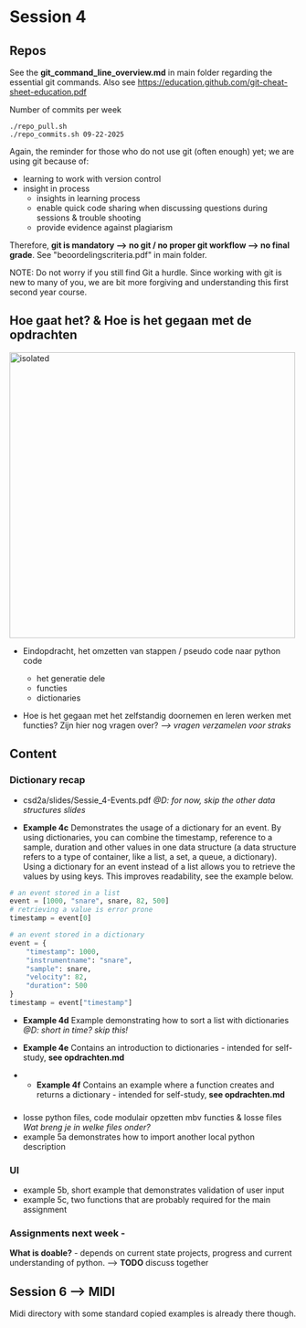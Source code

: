 # Session 4

## Repos
See the **git_command_line_overview.md** in main folder regarding the essential git commands.
Also see https://education.github.com/git-cheat-sheet-education.pdf

Number of commits per week
```
./repo_pull.sh
./repo_commits.sh 09-22-2025
```

Again, the reminder for those who do not use git (often enough) yet; we are using git because of:
- learning to work with version control
- insight in process
  - insights in learning process
  - enable quick code sharing when discussing questions during sessions & trouble shooting
  - provide evidence against plagiarism

Therefore, **git is mandatory --> no git / no proper git workflow --> no final grade**. See "beoordelingscriteria.pdf" in main folder.

NOTE: Do not worry if you still find Git a hurdle. Since working with git is new to many of you, we are bit more forgiving and understanding this first second year course.

## Hoe gaat het? & Hoe is het gegaan met de opdrachten
<img src="program_flow.png" alt="isolated" width="500"/>

- Eindopdracht, het omzetten van stappen / pseudo code naar python code
  - het generatie dele
  - functies
  - dictionaries

- Hoe is het gegaan met het zelfstandig doornemen en leren werken met functies? Zijn hier nog vragen over? _--> vragen verzamelen voor straks_

## Content
### Dictionary recap
  - csd2a/slides/Sessie_4-Events.pdf _@D: for now, skip the other data structures slides_

  - **Example 4c** Demonstrates the usage of a dictionary for an event. By using dictionaries, you can combine the timestamp, reference to a sample, duration and other values in one data structure (a data structure refers to a type of container, like a list, a set, a queue, a dictionary). Using a dictionary for an event instead of a list allows you to retrieve the values by using keys. This improves readability, see the example below.

  ```python
  # an event stored in a list
  event = [1000, "snare", snare, 82, 500]
  # retrieving a value is error prone
  timestamp = event[0]

  # an event stored in a dictionary
  event = {
      "timestamp": 1000,
      "instrumentname": "snare",
      "sample": snare,
      "velocity": 82,
      "duration": 500
  }
  timestamp = event["timestamp"]
  ```
  - **Example 4d** Example demonstrating how to sort a list with dictionaries
  _@D: short in time? skip this!_

  - **Example 4e** Contains an introduction to dictionaries - intended for self-study, **see opdrachten.md**
  - - **Example 4f** Contains an example where a function creates and returns a dictionary  - intended for self-study, **see opdrachten.md**

###
- losse python files, code modulair opzetten mbv functies & losse files
  _Wat breng je in welke files onder?_
- example 5a demonstrates how to import another local python description

### UI
- example 5b, short example that demonstrates validation of user input
- example 5c, two functions that are probably required for the main assignment

### Assignments next week -
**What is doable?** - depends on current state projects, progress and current
understanding of python. --> **TODO** discuss together

## Session 6 --> MIDI
Midi directory with some standard copied examples is already there though.
